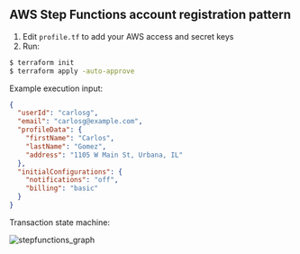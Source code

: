 ## AWS Step Functions account registration pattern

1. Edit ```profile.tf``` to add your AWS access and secret keys
2. Run:
```bash
$ terraform init
$ terraform apply -auto-approve
```

Example execution input:
```json
{
  "userId": "carlosg",
  "email": "carlosg@example.com",
  "profileData": {
    "firstName": "Carlos",
    "lastName": "Gomez",
    "address": "1105 W Main St, Urbana, IL"
  },
  "initialConfigurations": {
    "notifications": "off",
    "billing": "basic"
  }
}
```

Transaction state machine:

![stepfunctions_graph](https://github.com/Alan-S-Andrade/travelReservation/assets/46075052/7d7a8fb8-9b0e-45a1-9da2-fa5172faec32)
